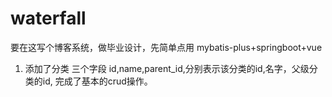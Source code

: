# waterfall
要在这写个博客系统，做毕业设计，先简单点用 mybatis-plus+springboot+vue

1. 添加了分类
三个字段 id,name,parent_id,分别表示该分类的id,名字，父级分类的id,
完成了基本的crud操作。
